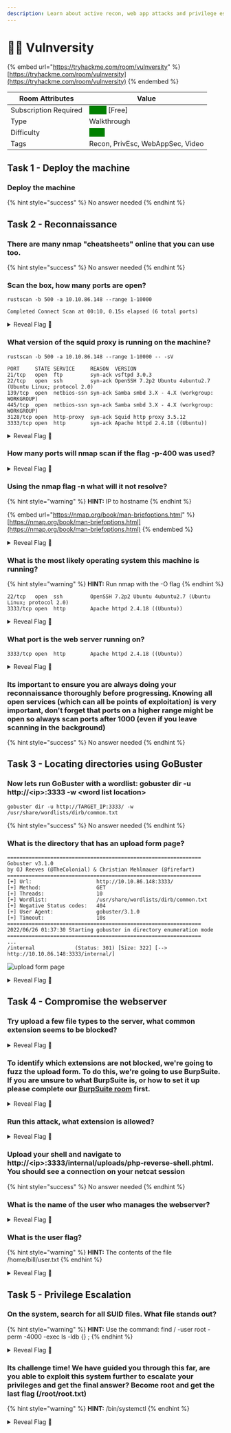 ```yaml
---
description: Learn about active recon, web app attacks and privilege escalation.
---
```


# 🧑🚀 Vulnversity

{% embed url="https://tryhackme.com/room/vulnversity" %}
[https://tryhackme.com/room/vulnversity](https://tryhackme.com/room/vulnversity)
{% endembed %}

| Room Attributes       | Value                                                                   |
| --------------------- | ----------------------------------------------------------------------- |
| Subscription Required |  <mark style="color:green;background-color:green;">False</mark> \[Free] |
| Type                  | Walkthrough                                                             |
| Difficulty            |  <mark style="color:green;background-color:green;">Easy</mark>          |
| Tags                  | Recon, PrivEsc, WebAppSec, Video                                        |

## Task 1 - Deploy the machine

### Deploy the machine

{% hint style="success" %}
No answer needed
{% endhint %}

## Task 2 - Reconnaissance

### There are many nmap "cheatsheets" online that you can use too.

{% hint style="success" %}
No answer needed
{% endhint %}

### Scan the box, how many ports are open?

```
rustscan -b 500 -a 10.10.86.148 --range 1-10000
```

```
Completed Connect Scan at 00:10, 0.15s elapsed (6 total ports)
```

<details>

<summary>Reveal Flag <span data-gb-custom-inline data-tag="emoji" data-code="1f6a9">🚩</span></summary>

:triangular\_flag\_on\_post:`6`

</details>

### What version of the squid proxy is running on the machine?

```
rustscan -b 500 -a 10.10.86.148 --range 1-10000 -- -sV
```

```
PORT     STATE SERVICE     REASON  VERSION
21/tcp   open  ftp         syn-ack vsftpd 3.0.3
22/tcp   open  ssh         syn-ack OpenSSH 7.2p2 Ubuntu 4ubuntu2.7 (Ubuntu Linux; protocol 2.0)
139/tcp  open  netbios-ssn syn-ack Samba smbd 3.X - 4.X (workgroup: WORKGROUP)
445/tcp  open  netbios-ssn syn-ack Samba smbd 3.X - 4.X (workgroup: WORKGROUP)
3128/tcp open  http-proxy  syn-ack Squid http proxy 3.5.12
3333/tcp open  http        syn-ack Apache httpd 2.4.18 ((Ubuntu))
```

<details>

<summary>Reveal Flag <span data-gb-custom-inline data-tag="emoji" data-code="1f6a9">🚩</span></summary>

:triangular\_flag\_on\_post:`3.5.12`

</details>

### How many ports will nmap scan if the flag **-p-400** was used?

<details>

<summary>Reveal Flag <span data-gb-custom-inline data-tag="emoji" data-code="1f6a9">🚩</span></summary>

:triangular\_flag\_on\_post:`400`

</details>

### Using the nmap flag **-n** what will it not resolve?

{% hint style="warning" %}
**HINT:** IP to hostname
{% endhint %}

{% embed url="https://nmap.org/book/man-briefoptions.html" %}
[https://nmap.org/book/man-briefoptions.html](https://nmap.org/book/man-briefoptions.html)
{% endembed %}

<details>

<summary>Reveal Flag <span data-gb-custom-inline data-tag="emoji" data-code="1f6a9">🚩</span></summary>

:triangular\_flag\_on\_post:`dns`

</details>

### What is the most likely operating system this machine is running?

{% hint style="warning" %}
**HINT:** Run nmap with the -O flag
{% endhint %}

```
22/tcp   open  ssh         OpenSSH 7.2p2 Ubuntu 4ubuntu2.7 (Ubuntu Linux; protocol 2.0)
3333/tcp open  http        Apache httpd 2.4.18 ((Ubuntu))
```

<details>

<summary>Reveal Flag <span data-gb-custom-inline data-tag="emoji" data-code="1f6a9">🚩</span></summary>

:triangular\_flag\_on\_post:`ubuntu`

</details>

### What port is the web server running on?

```
3333/tcp open  http        Apache httpd 2.4.18 ((Ubuntu))
```

<details>

<summary>Reveal Flag <span data-gb-custom-inline data-tag="emoji" data-code="1f6a9">🚩</span></summary>

:triangular\_flag\_on\_post:`3333`

</details>

### Its important to ensure you are always doing your reconnaissance thoroughly before progressing. Knowing all open services (which can all be points of exploitation) is very important, don't forget that ports on a higher range might be open so always scan ports after 1000 (even if you leave scanning in the background)

{% hint style="success" %}
No answer needed
{% endhint %}

## Task 3 **-** Locating directories using GoBuster

### Now lets run GoBuster with a wordlist: **gobuster dir -u http://\<ip>:3333 -w \<word list location>**

```
gobuster dir -u http://TARGET_IP:3333/ -w /usr/share/wordlists/dirb/common.txt
```

{% hint style="success" %}
No answer needed
{% endhint %}

### What is the directory that has an upload form page?

```
===============================================================
Gobuster v3.1.0
by OJ Reeves (@TheColonial) & Christian Mehlmauer (@firefart)
===============================================================
[+] Url:                     http://10.10.86.148:3333/
[+] Method:                  GET
[+] Threads:                 10
[+] Wordlist:                /usr/share/wordlists/dirb/common.txt
[+] Negative Status codes:   404
[+] User Agent:              gobuster/3.1.0
[+] Timeout:                 10s
===============================================================
2022/06/26 01:37:30 Starting gobuster in directory enumeration mode
===============================================================
...
/internal             (Status: 301) [Size: 322] [--> http://10.10.86.148:3333/internal/]
```

![upload form page](../.gitbook/assets/Screenshot\_2022-06-26\_01-41-04.png)

<details>

<summary>Reveal Flag <span data-gb-custom-inline data-tag="emoji" data-code="1f6a9">🚩</span></summary>

:triangular\_flag\_on\_post:`/internal/`

</details>

## Task 4 - Compromise the webserver

### Try upload a few file types to the server, what common extension seems to be blocked?

<details>

<summary>Reveal Flag <span data-gb-custom-inline data-tag="emoji" data-code="1f6a9">🚩</span></summary>

:triangular\_flag\_on\_post:

</details>

### To identify which extensions are not blocked, we're going to fuzz the upload form. To do this, we're going to use **BurpSuite.** If you are unsure to what BurpSuite is, or how to set it up please complete our [BurpSuite room](https://tryhackme.com/room/rpburpsuite) first.

<details>

<summary>Reveal Flag <span data-gb-custom-inline data-tag="emoji" data-code="1f6a9">🚩</span></summary>

:triangular\_flag\_on\_post:``

</details>

### Run this attack, what extension is allowed?

<details>

<summary>Reveal Flag <span data-gb-custom-inline data-tag="emoji" data-code="1f6a9">🚩</span></summary>

:triangular\_flag\_on\_post:``

</details>

### Upload your shell and navigate to **http://\<ip>:3333/internal/uploads/php-reverse-shell.phtml.** You should see a connection on your netcat session

{% hint style="success" %}
No answer needed
{% endhint %}

### What is the name of the user who manages the webserver?

<details>

<summary>Reveal Flag <span data-gb-custom-inline data-tag="emoji" data-code="1f6a9">🚩</span></summary>

:triangular\_flag\_on\_post:``

</details>

### What is the user flag?

{% hint style="warning" %}
**HINT:** The contents of the file /home/bill/user.txt
{% endhint %}

<details>

<summary>Reveal Flag <span data-gb-custom-inline data-tag="emoji" data-code="1f6a9">🚩</span></summary>

:triangular\_flag\_on\_post:``

</details>

## Task 5 - Privilege Escalation

### On the system, search for all SUID files. What file stands out?

{% hint style="warning" %}
**HINT:** Use the command: find / -user root -perm -4000 -exec ls -ldb {} ;
{% endhint %}

<details>

<summary>Reveal Flag <span data-gb-custom-inline data-tag="emoji" data-code="1f6a9">🚩</span></summary>

:triangular\_flag\_on\_post:``

</details>

### Its challenge time! We have guided you through this far, are you able to exploit this system further to escalate your privileges and get the final answer? Become root and get the last flag (/root/root.txt)

{% hint style="warning" %}
**HINT:** /bin/systemctl
{% endhint %}

<details>

<summary>Reveal Flag <span data-gb-custom-inline data-tag="emoji" data-code="1f6a9">🚩</span></summary>

:triangular\_flag\_on\_post:``

</details>

